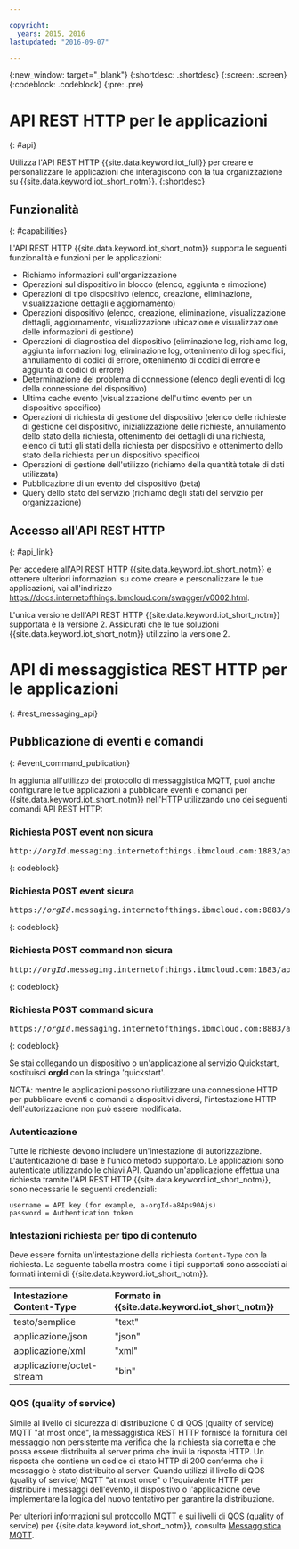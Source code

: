 ```yaml
---

copyright:
  years: 2015, 2016
lastupdated: "2016-09-07"

---
```


{:new_window: target="_blank"}
{:shortdesc: .shortdesc}
{:screen: .screen}
{:codeblock: .codeblock}
{:pre: .pre}

# API REST HTTP per le applicazioni
{: #api}

Utilizza l'API REST HTTP {{site.data.keyword.iot_full}} per creare e personalizzare le applicazioni che interagiscono con la tua organizzazione su {{site.data.keyword.iot_short_notm}}.
{:shortdesc}

## Funzionalità
{: #capabilities}

L'API REST HTTP {{site.data.keyword.iot_short_notm}} supporta le seguenti funzionalità e funzioni per le applicazioni:

- Richiamo informazioni sull'organizzazione
- Operazioni sul dispositivo in blocco (elenco, aggiunta e rimozione)
- Operazioni di tipo dispositivo (elenco, creazione, eliminazione, visualizzazione dettagli e aggiornamento)
- Operazioni dispositivo (elenco, creazione, eliminazione, visualizzazione dettagli, aggiornamento, visualizzazione ubicazione e visualizzazione delle informazioni di gestione)
- Operazioni di diagnostica del dispositivo (eliminazione log, richiamo log, aggiunta informazioni log, eliminazione log, ottenimento di log specifici, annullamento di codici di errore, ottenimento di codici di errore e aggiunta di codici di errore)
- Determinazione del problema di connessione (elenco degli eventi di log della connessione del dispositivo)
- Ultima cache evento (visualizzazione dell'ultimo evento per un dispositivo specifico)
- Operazioni di richiesta di gestione del dispositivo (elenco delle richieste di gestione del dispositivo, inizializzazione delle richieste, annullamento dello stato della richiesta, ottenimento dei dettagli di una richiesta, elenco di tutti gli stati della richiesta per dispositivo e ottenimento dello stato della richiesta per un dispositivo specifico)
- Operazioni di gestione dell'utilizzo (richiamo della quantità totale di dati utilizzata)
- Pubblicazione di un evento del dispositivo (beta)
- Query dello stato del servizio (richiamo degli stati del servizio per organizzazione)

## Accesso all'API REST HTTP
{: #api_link}

Per accedere all'API REST HTTP {{site.data.keyword.iot_short_notm}} e ottenere ulteriori informazioni su come creare e personalizzare le tue applicazioni, vai all'indirizzo  https://docs.internetofthings.ibmcloud.com/swagger/v0002.html.

L'unica versione dell'API REST HTTP {{site.data.keyword.iot_short_notm}} supportata è la versione 2. Assicurati che le tue soluzioni {{site.data.keyword.iot_short_notm}} utilizzino la versione 2.



# API di messaggistica REST HTTP per le applicazioni
{: #rest_messaging_api}

## Pubblicazione di eventi e comandi
{: #event_command_publication}

In aggiunta all'utilizzo del protocollo di messaggistica MQTT, puoi anche configurare le tue applicazioni a pubblicare eventi e comandi per {{site.data.keyword.iot_short_notm}} nell'HTTP utilizzando uno dei seguenti comandi API REST HTTP:

### Richiesta POST event non sicura
<pre class="pre">http://<var class="keyword varname">orgId</var>.messaging.internetofthings.ibmcloud.com:1883/api/v0002/application/types/<var class="keyword varname">typeId</var>/devices/<var class="keyword varname">deviceId</var>/events/<var class="keyword varname">eventId</var></pre>
{: codeblock}

### Richiesta POST event sicura
<pre class="pre">https://<var class="keyword varname">orgId</var>.messaging.internetofthings.ibmcloud.com:8883/api/v0002/application/types/<var class="keyword varname">typeId</var>/devices/<var class="keyword varname">deviceId</var>/events/<var class="keyword varname">eventId</var></pre>
{: codeblock}

### Richiesta POST command non sicura
<pre class="pre">http://<var class="keyword varname">orgId</var>.messaging.internetofthings.ibmcloud.com:1883/api/v0002/application/types/<var class="keyword varname">typeId</var>/devices/<var class="keyword varname">deviceId</var>/commands/<var class="keyword varname">eventId</var></pre>
{: codeblock}

### Richiesta POST command sicura
<pre class="pre">https://<var class="keyword varname">orgId</var>.messaging.internetofthings.ibmcloud.com:8883/api/v0002/application/types/<var class="keyword varname">typeId</var>/devices/<var class="keyword varname">deviceId</var>/commands/<var class="keyword varname">eventId</var></pre>
{: codeblock}

Se stai collegando un dispositivo o un'applicazione al servizio Quickstart, sostituisci **orgId** con la stringa 'quickstart'.

NOTA: mentre le applicazioni possono riutilizzare una connessione HTTP per pubblicare eventi o comandi a dispositivi diversi, l'intestazione HTTP dell'autorizzazione non può essere modificata.

### Autenticazione

Tutte le richieste devono includere un'intestazione di autorizzazione. L'autenticazione di base è l'unico metodo supportato. Le applicazioni sono autenticate utilizzando le chiavi API. Quando un'applicazione effettua una richiesta tramite l'API REST HTTP {{site.data.keyword.iot_short_notm}}, sono necessarie le seguenti credenziali:

```
username = API key (for example, a-orgId-a84ps90Ajs)
password = Authentication token
```

### Intestazioni richiesta per tipo di contenuto

Deve essere fornita un'intestazione della richiesta `Content-Type` con la richiesta. La seguente tabella mostra come i tipi supportati sono associati ai formati interni di {{site.data.keyword.iot_short_notm}}.

|Intestazione Content-Type|Formato in {{site.data.keyword.iot_short_notm}}|
|:---|:---|
|testo/semplice|"text"
|applicazione/json| "json"
|applicazione/xml | "xml"
|applicazione/octet-stream|"bin"

### QOS (quality of service)

Simile al livello di sicurezza di distribuzione 0 di QOS (quality of service) MQTT "at most once", la messaggistica REST HTTP fornisce la fornitura del messaggio non persistente ma verifica che la richiesta sia corretta e che possa essere distribuita al server prima che invii la risposta HTTP. Un risposta che contiene un codice di stato HTTP di 200 conferma che il messaggio è stato distribuito al server. Quando utilizzi il livello di QOS (quality of service) MQTT "at most once" o l'equivalente HTTP per distribuire i messaggi dell'evento, il dispositivo o l'applicazione deve implementare la logica del nuovo tentativo per garantire la distribuzione.


Per ulteriori informazioni sul protocollo MQTT e sui livelli di QOS (quality of service) per {{site.data.keyword.iot_short_notm}}, consulta [Messaggistica MQTT](../reference/mqtt/index.html).
